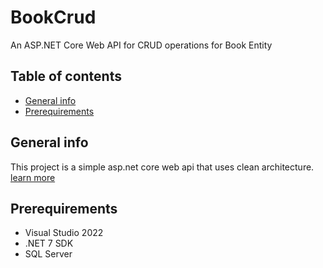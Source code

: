 # BookCrud
An ASP.NET Core Web API for CRUD operations for Book Entity

## Table of contents
* [General info](#general-info)
* [Prerequirements](#prerequirements)

## General info
This project is a simple asp.net core web api that uses clean architecture. [learn more](https://blog.cleancoder.com/uncle-bob/2012/08/13/the-clean-architecture.html)

## Prerequirements
* Visual Studio 2022
* .NET 7 SDK 
* SQL Server
